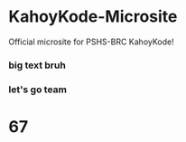 # KahoyKode-Microsite
Official microsite for PSHS-BRC KahoyKode!

### big text bruh
### let's go team

# 67
